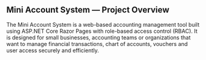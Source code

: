 ## Mini Account System — Project Overview ##
The Mini Account System is a web-based accounting management tool built using ASP.NET Core Razor Pages with role-based access control (RBAC). 
It is designed for small businesses, accounting teams or organizations that want to manage financial transactions, chart of accounts, vouchers and user access securely and efficiently.


